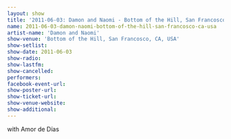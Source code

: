 ```yaml
---
layout: show
title: '2011-06-03: Damon and Naomi - Bottom of the Hill, San Francosco, CA, USA'
name: 2011-06-03-damon-naomi-bottom-of-the-hill-san-francosco-ca-usa
artist-name: 'Damon and Naomi'
show-venue: 'Bottom of the Hill, San Francosco, CA, USA'
show-setlist: 
show-date: 2011-06-03
show-radio: 
show-lastfm: 
show-cancelled: 
performers: 
facebook-event-url: 
show-poster-url: 
show-ticket-url: 
show-venue-website: 
show-additional: 
---
```


with Amor de Días